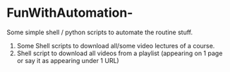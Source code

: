 # FunWithAutomation-
Some simple shell / python scripts to automate the routine stuff.

1. Some Shell scripts to download all/some video lectures of a course.
2. Shell script to download all videos from a playlist (appearing on 1 page or say it as appearing under 1 URL)

